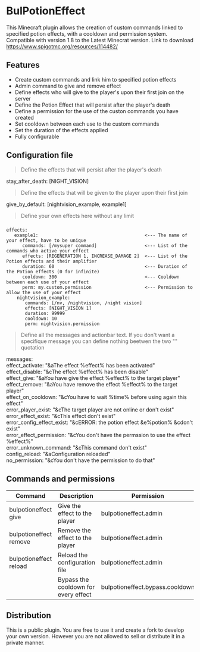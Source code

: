 # BulPotionEffect

This Minecraft plugin allows the creation of custom commands linked to specified potion effects, with a cooldown and permission system. Compatible with version 1.8 to the Latest Minecrat version. Link to download https://www.spigotmc.org/resources/114482/

## Features

- Create custom commands and link him to specified potion effects
- Admin command to give and remove effect
- Define effects who will give to the player's upon their first join on the server
- Define the Potion Effect that will persist after the player's death 
- Define a permission for the use of the custon commands you have created
- Set cooldown between each use to the custom commands
- Set the duration of the effects applied
- Fully configurable

## Configuration file

> Define the effects that will persist after the player's death

stay_after_death: [NIGHT_VISION]

> Define the effects that will be given to the player upon their first join

give_by_default: [nightvision_example, example1]

> Define your own effects here without any limit

#####
    effects:
       example1:                                        <--- The name of your effect, have to be unique
          commands: [/mysuper command]                  <--- List of the commands who active your effect
          effects: [REGENERATION 1, INCREASE_DAMAGE 2]  <--- List of the Potion effects and their amplifier
          duration: 60                                  <--- Duration of the Potion effects (0 for infinite)
          cooldown: 300                                 <--- Cooldown between each use of your effect
          perm: my.custom.permission                    <--- Permission to allow the use of your effect
        nightvision_example:
           commands: [/nv, /nightvision, /night vision]
           effects: [NIGHT_VISION 1]
           duration: 99999
           cooldown: 10
           perm: nightvision.permission
    
> Define all the messages and actionbar text. If you don't want a specifique message you can define nothing beetwen the two "" quotation

messages:   
  effect_activate: "&aThe effect %effect% has been activated"   
  effect_disable: "&cThe effect %effect% has been disable"     
  effect_give: "&aYou have give the effect %effect% to the target player"   
  effect_remove: "&aYou have remove the effect %effect% to the target player"   
  effect_on_cooldown: "&cYou have to wait %time%   before using again this effect"   
  error_player_exist: "&cThe target player are not online or don't exist"   
  error_effect_exist: "&cThis effect don't exist"   
  error_config_effect_exist: "&cERROR: the potion effect &e%potion% &cdon't exist"   
  error_effect_permission: "&cYou don't have the permssion to use the effect %effect%"   
  error_unknown_command: "&cThis command don't exist"   
  config_reload: "&aConfiguration reloaded"   
  no_permission: "&cYou don't have the permission to do that"   

## Commands and permissions

| Command | Description | Permission |
| ------ | ------ | ------|
| bulpotioneffect give <player> <effect> | Give the effect to the player | bulpotioneffect.admin
| bulpotioneffect remove <player> <effect> | Remove the effect to the player | bulpotioneffect.admin
| bulpotioneffect reload | Reload the configuration file | bulpotioneffect.admin
|  | Bypass the cooldown for every effect | bulpotioneffect.bypass.cooldown

## Distribution

This is a public plugin. You are free to use it and create a fork to develop your own version. However you are not allowed to sell or distribute it in a private manner.